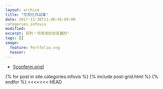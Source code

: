 ```yaml
---
layout: archive
title: "可视化作品集"
date: 2017-12-30T11:40:45-04:00
categories.infovis
modified:
excerpt: 好的丶可改进的及有趣的"
tags: []
image: 
  feature: Portfolio.svg
  teaser:
---
```

- <a href="https://public.tableau.com/views/5_393/2_2?:embed=y&:display_count=yes&publish=yes" target="_blank">![conferm.png]</a>


<div class="tiles">
{% for post in site.categories.infovis %}
  {% include post-grid.html %}
{% endfor %}
<<<<<<< HEAD
</div><!-- /.tiles 把所有categories 有 infovis 的列出來-->

